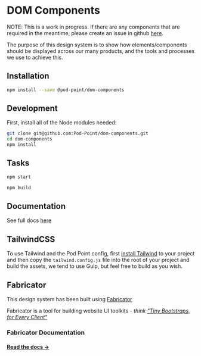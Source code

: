 # DOM Components
NOTE: This is a work in progress.
If there are any components that are required in the meantime, please create an issue in github [here](https://github.com/Pod-Point/dom-components/issues).

The purpose of this design system is to show how elements/components should be displayed across our many products, and the tools and processes we use to achieve this.

## Installation

```bash
npm install --save @pod-point/dom-components
```

## Development

First, install all of the Node modules needed:

```bash
git clone git@github.com:Pod-Point/dom-components.git
cd dom-components
npm install
```

## Tasks

```bash
npm start
```

```bash
npm build
```

## Documentation

See full docs [here](https://pod-point.github.io/dom-components)

## TailwindCSS
To use Tailwind and the Pod Point config, first [install Tailwind](https://tailwindcss.com/docs/installation) to your project and then copy the `tailwind.config.js` file into the root of your project and build the assets, we tend to use Gulp, but feel free to build as you wish.

## Fabricator
This design system has been built using [Fabricator](https://fbrctr.github.io/)

Fabricator is a tool for building website UI toolkits - _think ["Tiny Bootstraps, for Every Client"](http://daverupert.com/2013/04/responsive-deliverables/#tiny-bootstraps-for-every-client)_

### Fabricator Documentation

#### [Read the docs →](http://fbrctr.github.io/docs)
